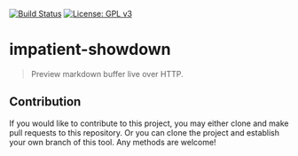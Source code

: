 [![Build Status](https://travis-ci.com/jcs-elpa/impatient-showdown.svg?branch=master)](https://travis-ci.com/jcs-elpa/impatient-showdown)
[![License: GPL v3](https://img.shields.io/badge/License-GPL%20v3-blue.svg)](https://www.gnu.org/licenses/gpl-3.0)

# impatient-showdown
> Preview markdown buffer live over HTTP.

## Contribution

If you would like to contribute to this project, you may either clone and make pull
requests to this repository. Or you can clone the project and establish your own
branch of this tool. Any methods are welcome!
